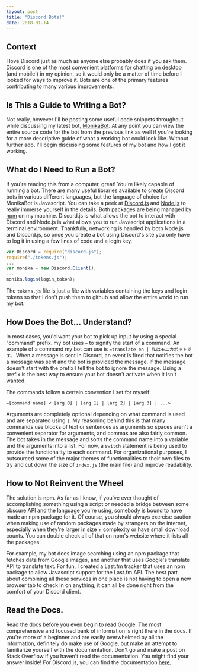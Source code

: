 ```yaml
---
layout: post
title: "Discord Bots!"
date: 2018-01-14
---
```


## Context

I love Discord just as much as anyone else probably does if you ask them. Discord is one of the most convenient platforms for chatting on desktop (and mobile!) in my opinion, so it would only be a matter of time before I looked for ways to improve it. Bots are one of the primary features contributing to many various improvements.

## Is This a Guide to Writing a Bot?

Not really, however I'll be posting some useful code snippets throughout while discussing my latest bot, [MonikaBot](https://github.com/Hydro95/MonikaBot). At any point you can view the entire source code for the bot from the previous link as well if you're looking for a more descriptive guide of what a working bot could look like. Without further ado, I'll begin discussing some features of my bot and how I got it working.

## What do I Need to Run a Bot?

If you're reading this from a computer, great! You're likely capable of running a bot. There are many useful libraries available to create Discord bots in various different languages, but the language of choice for MonikaBot is Javascript. You can take a peek at [Discord.js](https://discord.js.org/#/) and [Node.js](https://nodejs.org/en/) to really immerse yourself in the details. Both packages are being managed by [npm](https://www.npmjs.com) on my machine. Discord.js is what allows the bot to interact with Discord and Node.js is what allows you to run Javascript applications in a terminal environment. Thankfully, networking is handled by both Node.js and Discord.js, so once you create a bot using Discord's site you only have to log it in using a few lines of code and a login key.

```javascript
var Discord = require("discord.js");
require("./tokens.js");
...
var monika = new Discord.Client();
...
monika.login(login_token);
```

The `tokens.js` file is just a file with variables containing the keys and login tokens so that I don't push them to github and allow the entire world to run my bot.

## How Does the Bot... Understand?

In most cases, you'd want your bot to pick up input by using a special "command" prefix. my bot uses `=` to signify the start of a command. An example of a command my bot can use is `=translate en | 私はモニカボットです。` When a message is sent in Discord, an event is fired that notifies the bot a message was sent and the bot is provided the message. If the message doesn't start with the prefix I tell the bot to ignore the message. Using a prefix is the best way to ensure your bot doesn't activate when it isn't wanted.

The commands follow a certain convention I set for myself:

`=[command name] < [arg 0] | [arg 1] | [arg 2] | [arg 3] | ...>`

Arguments are completely optional depending on what command is used and are separated using `|`. My reasoning behind this is that many commands use blocks of text or sentences as arguments so spaces aren't a convenient separator for arguments, and commas are also fairly common. The bot takes in the message and sorts the command name into a variable and the arguments into a list. For now, a `switch` statement is being used to provide the functionality to each command. For organizational purposes, I outsourced some of the major themes of functionalities to their own files to try and cut down the size of `index.js` (the main file) and improve readability.

## How to Not Reinvent the Wheel

The solution is npm. As far as I know, if you've ever thought of accomplishing something using a script or needed a bridge between some obscure API and the language you're using, somebody is bound to have made an npm package for it. Of course, you should always exercise caution when making use of random packages made by strangers on the internet, especially when they're larger in size + complexity or have small download counts. You can double check all of that on npm's website where it lists all the packages.

For example, my bot does image searching using an npm package that fetches data from Google images, and another that uses Google's translate API to translate text. For fun, I created a Last.fm tracker that uses an npm package to allow Javascript support for the Last.fm API. The best part about combining all these services in one place is not having to open a new browser tab to check in on anything; it can all be done right from the comfort of your Discord client.

## Read the Docs.

Read the docs before you even begin to read Google. The most comprehensive and focused bank of information is right there in the docs. If you're more of a beginner and are easily overwhelmed by all the information, definitely do make use of Google, but make an attempt to familiarize yourself with the documentation. Don't go and make a post on Stack Overflow if you haven't read the documentation. You might find your answer inside! For Discord.js, you can find the documentation [here.](https://discord.js.org/#/docs/main/stable/general/welcome)